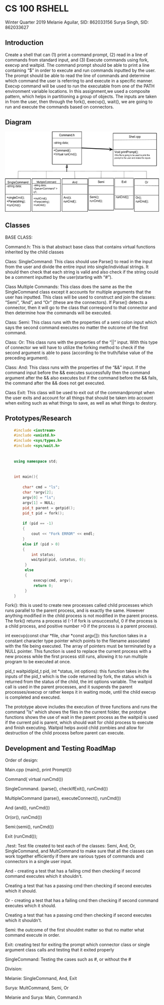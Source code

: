# CS 100 RSHELL
Winter Quarter 2019
Melanie Aguilar, SID: 862033156
Surya Singh, SID: 862033627

## Introduction
Create a shell that can (1) print a command prompt, (2) read in a line of commands from standard input, and (3) Execute commands using fork, execvp and waitpid. The command prompt should be able to print a line containing “$” in order to execute and run commands inputted by the user. The prompt should be able to read the line of commands and determine which command the user is referring to and execute in a specific manner.  Execvp command will be used to run the executable from one of the PATH environment variable  locations. In this assignment,we used a composite pattern, which helps in partitioning a group of objects. The inputs are taken in from the user, then through the fork(), execvp(), wait(), we are going to run and execute the commands based on connectors. 

## Diagram
![GitHub Logo](/images/uml.png)

## Classes
BASE CLASS:

Command.h: This is that abstract base class that contains virtual functions inherited by the child classes

Class: SingleCommand: This class should use Parse() to read in the input from the user and divide the entire input into single/individual strings. It should then check that each string is valid and also check if the string could be a comment inputted by the user(starting with “#”).

Class Multiple Commands: This class does the same as the the SingleCommand class except it accounts for multiple arguments that the user has inputted. This class will be used to construct and join the classes: “Semi”, “And”, and “Or” (these are the connectors). If Parse() detects a connector, then it will go to the class that correspond to that connector and then determine how the commands will be executed.

Class: Semi: This class runs with the properties of a semi colon input which says the second command executes no matter the outcome of the first command.

Class: Or: This class runs with the properties of the “||” input. With this type of connector we will have to utilize the forking method to check if the second argument is able to pass (according to the truth/false value of the preceding argument).

Class: And: This class runs with the properties of the “&&” input. If the command input before the && executes successfully then the command argument after the && also executes but if the command before the && fails, the command after the && does not get executed.

Class Exit: This class will be used to exit out of the commandprompt when the user exits and account for all things that should be taken into account when exiting such as what things to save, as well as what things to destory.

## Prototypes/Research
```c++
    #include <iostream>
    #include <unistd.h>
    #include <sys/types.h>
    #include <sys/wait.h>


    using namespace std;


    int main(){

        char* cmd = "ls";
        char *argv[2];
        argv[0] = "ls";
        argv[1] = NULL;
        pid_t parent = getpid();
        pid_t pid = fork();

        if (pid == -1)
        {
            cout << "Fork ERROR" << endl;
        }   
        else if (pid > 0)
        {
            int status;
            waitpid(pid, &status, 0);
         }
         else
         {
             execvp(cmd, argv);
             return 0;
         }
    }
```

Fork(): this is used to create new processes called child processes which runs parallel to the parent process, and is exactly the same. However anything modified in the child process is not modified in the parent process. The fork() returns a process id (-1 if fork is unsuccessful, 0 if the process is a child process, and positive number >0 if the process is a parent process).

int execvp(const char *file, char *const argv[]): this function takes in a constant character type pointer which points to the filename associated with the file being executed. The array of pointers must be terminated by a NULL pointer. This function is used to replace the current process with a new process while the first process still runs, allowing it to run multiple program to be executed at once.

pid_t waitpid(pid_t pid, int *status, int options): this function takes in the inputs of the pid_t which is the code returned by fork, the status which is returned from the status of the child, the int options variable. The waitpid call is used in the parent processes, and it suspends the parent processes/execvp or rather keeps it in waiting mode,  until the child execvp is completed and executed.

The prototype above includes the execution of three functions and runs the command "ls" which shows the files in the current folder, the prototye functions shows the use of wait in the parent process as the waitpid is used if the current pid is parent, which should wait for child process to execute and finish executing. Waitpid helps avoid child zombies and allow for destruction of the child process before parent can execute.

## Development and Testing RoadMap
Order of design:

Main.cpp (main(), print Prompt()) 

Command( virtual runCmd())

SingleCommand. (parse(), checkIfExit(), runCmd())

MultipleCommand (parse(), executeConnect(), runCmd())

And (and(), runCmd())

Or(or(), runCmd())

Semi:(semi(), runCmd())

Exit (runCmd());

./test: Test file created to test each of the classes: Semi, And, Or, SingleCommand, and MultCommand to make sure that all the classes can work together efficiently if there are various types of commands and connectors in a single user input.

And - creating a test that has a failing cmd then checking if second command executes which it shouldn't.

Creating a test that has a passing cmd then checking if second executes which it should.

Or - creating a test that has a failing cmd then checking if second command executes which it should.

Creating a test that has a passing cmd then checking if second executes which it shouldn't.

Semi: the outcome of the first shouldnt matter so that no matter what command execute in order.

Exit: creating test for exiting the prompt which connector class or single argument class calls and testing that it exited properly

SingleCommand: Testing the cases such as #, or without the #

Division:

Melanie: SingleCommand, And, Exit

Surya: MultCommand, Semi, Or

Melanie and Surya: Main, Command.h
